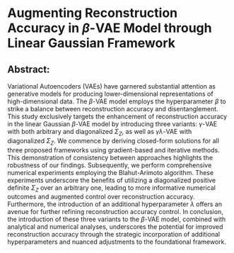 # Augmenting Reconstruction Accuracy in $\beta$-VAE Model through Linear Gaussian Framework

## Abstract:
Variational Autoencoders (VAEs) have garnered substantial attention as generative models for producing lower-dimensional representations of high-dimensional data. The $\beta$-VAE model employs the hyperparameter $\beta$ to strike a balance between reconstruction accuracy and disentanglement. This study exclusively targets the enhancement of reconstruction accuracy in the linear Gaussian $\beta$-VAE model by introducing three variants: $\gamma$-VAE with both arbitrary and diagonalized $\Sigma_{Z}$, as well as $\gamma\lambda$-VAE with diagonalized $\Sigma_{Z}$. We commence by deriving closed-form solutions for all three proposed frameworks using gradient-based and iterative methods. This demonstration of consistency between approaches highlights the robustness of our findings. Subsequently, we perform comprehensive numerical experiments employing the Blahut-Arimoto algorithm. These experiments underscore the benefits of utilizing a diagonalized positive definite $\Sigma_{Z}$ over an arbitrary one, leading to more informative numerical outcomes and augmented control over reconstruction accuracy. Furthermore, the introduction of an additional hyperparameter $\lambda$ offers an avenue for further refining reconstruction accuracy control. In conclusion, the introduction of these three variants to the $\beta$-VAE model, combined with analytical and numerical analyses, underscores the potential for improved reconstruction accuracy through the strategic incorporation of additional hyperparameters and nuanced adjustments to the foundational framework.

